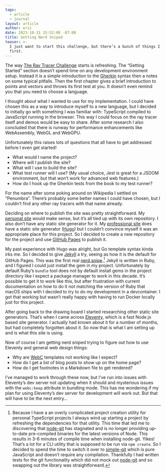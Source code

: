 ```yaml
---
tags:
  - article
  - journal
layout: article
author: eric
date: 2023-10-31 15:52:00 -07:00
title: Getting Nerd Sniped
teaser: >-
  I just want to start this challenge, but there’s a bunch of things I need to figure out
  first.
---
```


The way [The Ray Tracer Challenge] starts is refreshing. The “Getting Started” section
doesn’t spend time on any development environment setup. Instead it is a simple introduction
to the [Gherkin] syntax then a notes on some typical pitfalls. Then the first chapter gives
a brief introduction to points and vectors and throws its first test at you. It doesn’t even
remind you that you need to choose a language.

[the ray tracer challenge]: https://pragprog.com/titles/jbtracer/the-ray-tracer-challenge/
[gherkin]: https://cucumber.io/docs/gherkin/

I thought about what I wanted to use for my implementation. I could have chosen this as a
way to introduce myself to a new language, but I decided to initially go with something I
was familiar with: TypeScript compiled to JavaScript running in the browser. This way I
could focus on the ray tracer itself and demos would be easy to share. After some research I
also concluded that there is runway for performance enhancements like WebAssembly, WebGL and
WebGPU.

Unfortunately this raises lots of questions that all have to get addressed before I even get
started!

- What would I name the project?
- Where will I publish the site?
- What will I use to build the site?
- What test runner will I use? (My usual choice, Jest is great for a JSDOM environment, but
  that won’t work for advanced web features.)
- How do I hook up the Gherkin tests from the book to my test runner?

For the name after some poking around on Wikipedia I settled on “Penumbra”. There’s probably
some better names I could have chosen, but I couldn’t find any other ray tracers with that
name already.

Deciding on where to publish the site was pretty straightforward. My [personal site] would
make sense, but it’s all tied up with its own repository. I also don’t have any static site
generator for it. My [professional site] does have a static site generator ([Hugo]) but I
couldn’t convince myself it was an appropriate place for this project. So I decided to
create a new repository for the project and use [GitHub Pages] to publish it.

[personal site]: https://limulus.net/
[professional site]: https://unallocated.com/
[hugo]: https://gohugo.io/
[github pages]: https://pages.github.com/

My past experience with Hugo was alright, but Go template syntax kinda irks me. So I decided
to give [Jekyll] a try, seeing as how it is the default for GitHub Pages. This was the first
real [nerd snipe].[^1] Jekyll is written in Ruby, and I figured I could just install the gem
in my project. Unfortunately by default Ruby’s `bundle` tool does not by default install
gems in the project directory like I expect a package manager to work in this decade. It’s
possible to get it to work like this, but after frustration with current documentation on
how to do it not matching the version of Ruby that macOS ships with I decided to try to do
my development in a devcontainer. I got that working but wasn’t really happy with having to
run Docker locally just for this project.

[jekyll]: https://jekyllrb.com/
[nerd snipe]: https://xkcd.com/356/

After going back to the drawing board I started researching other static site generators.
That’s when I came across [Eleventy], which is a fast Node.js based site generator. I
actually had known about it for a number of months, but had completely forgotten about it.
So now that is what I am setting up and is what this site is using.

[eleventy]: https://www.11ty.dev/

Now of course I am getting nerd sniped trying to figure out how to use Eleventy and general
web design things:

- Why are [WebC] templates not working like I expect?
- How do I get a list of blog posts to show up on the home page?
- How do I get footnotes in a Markdown file to get rendered?

[webc]: https://www.11ty.dev/docs/languages/webc/

I’ve managed to work through these now, but I’ve run into issues with Eleventy’s dev server
not updating when it should and mysterious issues with the `webc:keep` attribute in bundling
mode. This has me wondering if my plan for using Eleventy’s dev server for development will
work out. But that will have to be the next entry…

[^1]:
    Because I have a an overly complicated project creation utility for personal
    TypeScript projects I always wind up starting a project by refreshing the dependencies
    for that utility. This time that led me to discovering that [node-git] has stagnated and
    is no longer providing up-to-date pre-compiled binaries for the latest versions of Node.
    This results in 3-6 minutes of compile time when installing node-git. Yikes! That’s a
    lot for a CLI utility that is supposed to be run via `npm create`. So I decided to spend
    the time to switch it over to [simple-git] which is pure JavaScript and doesn’t require
    any compilation. Thankfully I had written tests for the git functionality which did not
    mock out [node-git] and so swapping out the library was straightforward.

[node-git]: https://www.nodegit.org
[simple-git]: https://github.com/steveukx/git-js
